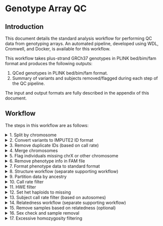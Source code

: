 # Genotype Array QC

## Introduction

This document details the standard analysis workflow for performing QC data from genotyping arrays. An automated pipeline, developed using WDL, Cromwell, and Docker, is available for this workflow.

This workflow takes plus-strand GRCh37 genotypes in PLINK bed/bim/fam format and produces the following outputs:

1. QCed genotypes in PLINK bed/bim/fam format.
2. Summary of variants and subjects removed/flagged during each step of the QC pipeline.

The input and output formats are fully described in the appendix of this document.

## Workflow

The steps in this workflow are as follows:
<details>
<summary>1. Split by chromosome</summary>

Sample command:
``` shell
plink \
    --bfile [INPUT_BED_BIM_FAM_PREFIX] \
    --chr [CHR] \
    --make-bed \
    --out [OUTPUT_BED_BIM_FAM_PREFIX]
```

Input Files:

| FILE | DESCRIPTION |
| --- | --- |
| `[INPUT_BED_BIM_FAM_PREFIX].bed` | PLINK format bed file for input genotypes |
| `[INPUT_BED_BIM_FAM_PREFIX].bim` | PLINK format bim file for input genotypes |
| `[INPUT_BED_BIM_FAM_PREFIX].fam` | PLINK format fam file for input genotypes |


Output Files:

| FILE | DESCRIPTION |
| --- | --- |
| `[OUTPUT_BED_BIM_FAM_PREFIX].bed` | PLINK format bed file for output genotypes |
| `[OUTPUT_BED_BIM_FAM_PREFIX].bim` | PLINK format bim file for output genotypes |
| `[OUTPUT_BED_BIM_FAM_PREFIX].fam` | PLINK format fam file for output genotypes |
| `[OUTPUT_BED_BIM_FAM_PREFIX].log` | PLINK log file |


Parameters:

| PARAMETER | DESCRIPTION |
| --- | --- |
| `--bfile [INPUT_BED_BIM_FAM_PREFIX]` | Prefix for input genotypes in PLINK bed/bim/fam format |
| `--chr [CHR]` | Chromosome to extract (1-26, X, Y, XY, MT) |
| `--make-bed` | Flag indicating to generate genotypes in PLINK bed/bim/fam format |
| `--out [OUTPUT_BED_BIM_FAM_PREFIX]` | Prefix for output genotypes in PLINK bed/bim/fam format |

</details>

<details>
<summary>2. Convert variants to IMPUTE2 ID format</summary>

Sample command:
``` shell
convert_to_1000g_ids.pl \
    --file_in [INPUT_BIM_FILE] \
    --file_out [OUTPUT_BIM_FILE] \
    --legend [INPUT_1000G_LEGEND_FILE] \
    --file_in_id_col [ID_COL_NUM] \
    --file_in_chr_col [CHR_COL_NUM] \
    --file_in_pos_col [POS_COL_NUM] \
    --file_in_a1_col [A1_COL_NUM] \
    --file_in_a2_col [A2_COL_NUM] \
    --chr [CHR]
```

Input Files:

| FILE | DESCRIPTION |
| --- | --- |
| `[INPUT_BIM_FILE]` | PLINK format bim file |
| `[INPUT_1000G_LEGEND_FILE]` | IMPUTE2 1000G legend file |


Output Files:

| FILE | DESCRIPTION |
| --- | --- |
| `[OUTPUT_BIM_FILE]` | PLINK format bim file with IDs in IMPUTE2 format |


Parameters:

| PARAMETER | DESCRIPTION |
| --- | --- |
| `--file_in [INPUT_BIM_FILE]` | Path of input bim file |
| `--file_out [OUTPUT_BIM_FILE]` | Path of output bim file |
| `--legend [INPUT_1000G_LEGEND_FILE]` | Path of IMPUTE2 1000G legend file |
| `--file_in_id_col [ID_COL_NUM]` | ID column number (zero-based) |
| `--file_in_chr_col [CHR_COL_NUM]` | Chromosome column number (zero-based) |
| `--file_in_pos_col [POS_COL_NUM]` | Position column number (zero-based) |
| `--file_in_a1_col [A1_COL_NUM]` | Allele 1 column number (zero-based) |
| `--file_in_a2_col [A2_COL_NUM]` | Allele 2 column number (zero-based) |
| `--chr [CHR]` | Chromosome (1-22, X_NONPAR, PAR1, PAR2) |
</details>


<details>
<summary>3. Remove duplicate IDs (based on call rate)</summary>

Sample command:
``` shell
```

Input Files:

| FILE | DESCRIPTION |
| --- | --- |


Output Files:

| FILE | DESCRIPTION |
| --- | --- |


Parameters:

| PARAMETER | DESCRIPTION |
| --- | --- |
</details>


<details>
<summary>4. Merge chromosomes</summary>

Sample command:
``` shell
for prefix in $([PREFIX_LIST]); do
    if [ [FORMAT] == "bed_bim_fam" ]; then
        echo $prefix.bed $prefix.bim $prefix.fam
    elif [ [FORMAT] == "ped_map" ]; then
        echo $prefix.ped $prefix.map
    fi
done > $fileMergeList

plink \
    --merge-list $fileMergeList \
    --make-bed \
    --out [OUTPUT_BED_BIM_FAM_PREFIX]

rm $fileMergeList
```

Input Files:

| FILE | DESCRIPTION |
| --- | --- |


Output Files:

| FILE | DESCRIPTION |
| --- | --- |
| `[OUTPUT_BED_BIM_FAM_PREFIX].bed` | PLINK format bed file for output genotypes |
| `[OUTPUT_BED_BIM_FAM_PREFIX].bim` | PLINK format bim file for output genotypes |
| `[OUTPUT_BED_BIM_FAM_PREFIX].fam` | PLINK format fam file for output genotypes |
| `[OUTPUT_BED_BIM_FAM_PREFIX].log` | PLINK log file |


Parameters:

| PARAMETER | DESCRIPTION |
| --- | --- |
| `--prefix_list [PREFIX_LIST]` | List of prefixes of files to be merged |
| `--format [FORMAT]` | Format of files to be merged (bed_bim_fam, ped_map) |
</details>


<details>
<summary>5. Flag individuals missing chrX or other chromosome</summary>

</details>


<details>
<summary>6. Remove phenotype info in FAM file</summary>

Sample command:
```
perl -pe 's/\S+$/0/;' [INPUT_FAM_FILE]
```

Input Files:

| FILE | DESCRIPTION |
| --- | --- |
| `[INPUT_FAM_FILE]` | Input FAM file to remove phenotype info from |


Output Files:

| FILE | DESCRIPTION |
| --- | --- |
| `[OUTPUT_FAM_FILE]` | Output FAM file phenotype info removed |


Parameters:

| PARAMETER | DESCRIPTION |
| --- | --- |
| `--in_fam [INPUT_FAM_FILE]` | Input FAM file to remove phenotype info from |
| `--out_fam [OUTPUT_FAM_FILE]` | Output FAM file phenotype info removed |
</details>


<details>
<summary>7. Format phenotype data to standard format</summary>

Sample command:
``` shell
```

Input Files:

| FILE | DESCRIPTION |
| --- | --- |


Output Files:

| FILE | DESCRIPTION |
| --- | --- |


Parameters:

| PARAMETER | DESCRIPTION |
| --- | --- |
</details>


<details>
<summary>8. Structure workflow (separate supporting workflow)</summary>

Sample command:
``` shell
```

Input Files:

| FILE | DESCRIPTION |
| --- | --- |


Output Files:

| FILE | DESCRIPTION |
| --- | --- |


Parameters:

| PARAMETER | DESCRIPTION |
| --- | --- |
</details>


<details>
<summary>9. Partition data by ancestry</summary>

Sample command:
``` shell
plink \
    --bfile [INPUT_BED_BIM_FAM_PREFIX] \ \
    --keep [KEEP_LIST] \
    --make-bed \
    --out [OUTPUT_BED_BIM_FAM_PREFIX]
```

Input Files:

| FILE | DESCRIPTION |
| --- | --- |
| `[INPUT_BED_BIM_FAM_PREFIX].bed` | PLINK format bed file for input genotypes |
| `[INPUT_BED_BIM_FAM_PREFIX].bim` | PLINK format bim file for input genotypes |
| `[INPUT_BED_BIM_FAM_PREFIX].fam` | PLINK format fam file for input genotypes |
| `[KEEP_LIST]` | List of subjects to keep |


Output Files:

| FILE | DESCRIPTION |
| --- | --- |
| `[OUTPUT_BED_BIM_FAM_PREFIX].bed` | PLINK format bed file for output genotypes |
| `[OUTPUT_BED_BIM_FAM_PREFIX].bim` | PLINK format bim file for output genotypes |
| `[OUTPUT_BED_BIM_FAM_PREFIX].fam` | PLINK format fam file for output genotypes |
| `[OUTPUT_BED_BIM_FAM_PREFIX].log` | PLINK log file |


Parameters:

| PARAMETER | DESCRIPTION |
| --- | --- |
| `--bfile [INPUT_BED_BIM_FAM_PREFIX]` | Prefix for input genotypes in PLINK bed/bim/fam format |
| `--keep [KEEP_LIST]` | List of subjects to keep |
| `--make-bed` | Flag indicating to generate genotypes in PLINK bed/bim/fam format |
| `--out [OUTPUT_BED_BIM_FAM_PREFIX]` | Prefix for output genotypes in PLINK bed/bim/fam format |
</details>


<details>
<summary>10. Call rate filter</summary>

Sample command:
``` shell
plink \
    --bfile [INPUT_BED_BIM_FAM_PREFIX] \ \
    --geno [CALL_RATE_THRESHOLD] \
    --make-bed \
    --out [OUTPUT_BED_BIM_FAM_PREFIX]
```

Input Files:

| FILE | DESCRIPTION |
| --- | --- |
| `[INPUT_BED_BIM_FAM_PREFIX].bed` | PLINK format bed file for input genotypes |
| `[INPUT_BED_BIM_FAM_PREFIX].bim` | PLINK format bim file for input genotypes |
| `[INPUT_BED_BIM_FAM_PREFIX].fam` | PLINK format fam file for input genotypes |


Output Files:

| FILE | DESCRIPTION |
| --- | --- |
| `[OUTPUT_BED_BIM_FAM_PREFIX].bed` | PLINK format bed file for output genotypes |
| `[OUTPUT_BED_BIM_FAM_PREFIX].bim` | PLINK format bim file for output genotypes |
| `[OUTPUT_BED_BIM_FAM_PREFIX].fam` | PLINK format fam file for output genotypes |
| `[OUTPUT_BED_BIM_FAM_PREFIX].log` | PLINK log file |


Parameters:

| PARAMETER | DESCRIPTION |
| --- | --- |
| `--bfile [INPUT_BED_BIM_FAM_PREFIX]` | Prefix for input genotypes in PLINK bed/bim/fam format |
| `--geno [CALL_RATE_THRESHOLD]` | Call rate threshold for excluding SNPs (e.g., 0.01) |
| `--make-bed` | Flag indicating to generate genotypes in PLINK bed/bim/fam format |
| `--out [OUTPUT_BED_BIM_FAM_PREFIX]` | Prefix for output genotypes in PLINK bed/bim/fam format |
</details>


<details>
<summary>11. HWE filter</summary>

Sample command:
``` shell
# Autosomes
plink \
    --bfile [INPUT_BED_BIM_FAM_PREFIX] \
    --hwe [HW_PVALUE_THRESHOLD] \
    --autosome \
    --make-bed \
    --out [OUTPUT_BED_BIM_FAM_PREFIX].autosome_hwe

# Chr X for females
plink \
    --bfile [INPUT_BED_BIM_FAM_PREFIX] \
    --hwe [HW_PVALUE_THRESHOLD] \
    --filter-females \
    --chr 23 \
    --make-bed \
    --out [OUTPUT_BED_BIM_FAM_PREFIX].x_hwe_females

# Extract chr X SNPs from full dataset
perl -lane 'print $F[1];' [OUTPUT_BED_BIM_FAM_PREFIX].x_hwe_females.bim > \
    [OUTPUT_BED_BIM_FAM_PREFIX].x_hwe_females.extract
plink \
    --bfile [INPUT_BED_BIM_FAM_PREFIX] \
    --extract [OUTPUT_BED_BIM_FAM_PREFIX].x_hwe_females.extract \
    --make-bed \
    --out [OUTPUT_BED_BIM_FAM_PREFIX].x_hwe

# Merge autosomes and chr X
plink \
  --bfile [OUTPUT_BED_BIM_FAM_PREFIX].autosome_hwe \
  --bmerge [OUTPUT_BED_BIM_FAM_PREFIX].x_hwe.bed \
          [OUTPUT_BED_BIM_FAM_PREFIX].x_hwe.bim \
          [OUTPUT_BED_BIM_FAM_PREFIX].x_hwe.fam \
  --make-bed \
  --out [OUTPUT_BED_BIM_FAM_PREFIX]

# Remove intermediates
rm [OUTPUT_BED_BIM_FAM_PREFIX].autosome_hwe*
rm [OUTPUT_BED_BIM_FAM_PREFIX].x_hwe_females*
rm [OUTPUT_BED_BIM_FAM_PREFIX].x_hwe*
```

Input Files:

| FILE | DESCRIPTION |
| --- | --- |
| `[INPUT_BED_BIM_FAM_PREFIX].bed` | PLINK format bed file for input genotypes |
| `[INPUT_BED_BIM_FAM_PREFIX].bim` | PLINK format bim file for input genotypes |
| `[INPUT_BED_BIM_FAM_PREFIX].fam` | PLINK format fam file for input genotypes |


Output Files:

| FILE | DESCRIPTION |
| --- | --- |
| `[OUTPUT_BED_BIM_FAM_PREFIX].bed` | PLINK format bed file for output genotypes |
| `[OUTPUT_BED_BIM_FAM_PREFIX].bim` | PLINK format bim file for output genotypes |
| `[OUTPUT_BED_BIM_FAM_PREFIX].fam` | PLINK format fam file for output genotypes |
| `[OUTPUT_BED_BIM_FAM_PREFIX].log` | PLINK log file |


Parameters:

| PARAMETER | DESCRIPTION |
| --- | --- |
| `--bfile [INPUT_BED_BIM_FAM_PREFIX]` | Prefix for input genotypes in PLINK bed/bim/fam format |
| `--hwe [HW_PVALUE_THRESHOLD]` | HW p-value threshold for excluding SNPs (e.g., 0.0001) |
| `--make-bed` | Flag indicating to generate genotypes in PLINK bed/bim/fam format |
| `--out [OUTPUT_BED_BIM_FAM_PREFIX]` | Prefix for output genotypes in PLINK bed/bim/fam format |
</details>


<details>
<summary>12. Set het haploids to missing</summary>

Sample command:
``` shell
plink \
    --bfile [INPUT_BED_BIM_FAM_PREFIX] \
    --set-hh-missing \
    --make-bed \
    --out [OUTPUT_BED_BIM_FAM_PREFIX]
```

Input Files:

| FILE | DESCRIPTION |
| --- | --- |
| `[INPUT_BED_BIM_FAM_PREFIX].bed` | PLINK format bed file for input genotypes |
| `[INPUT_BED_BIM_FAM_PREFIX].bim` | PLINK format bim file for input genotypes |
| `[INPUT_BED_BIM_FAM_PREFIX].fam` | PLINK format fam file for input genotypes |


Output Files:

| FILE | DESCRIPTION |
| --- | --- |
| `[OUTPUT_BED_BIM_FAM_PREFIX].bed` | PLINK format bed file for output genotypes |
| `[OUTPUT_BED_BIM_FAM_PREFIX].bim` | PLINK format bim file for output genotypes |
| `[OUTPUT_BED_BIM_FAM_PREFIX].fam` | PLINK format fam file for output genotypes |
| `[OUTPUT_BED_BIM_FAM_PREFIX].log` | PLINK log file |


Parameters:

| PARAMETER | DESCRIPTION |
| --- | --- |
| `--bfile [INPUT_BED_BIM_FAM_PREFIX]` | Prefix for input genotypes in PLINK bed/bim/fam format |
| `--set-hh-missing` | Flag indicating that PLINK should set heterozygous haploids to missing |
| `--make-bed` | Flag indicating to generate genotypes in PLINK bed/bim/fam format |
| `--out [OUTPUT_BED_BIM_FAM_PREFIX]` | Prefix for output genotypes in PLINK bed/bim/fam format |
</details>


<details>
<summary>13. Subject call rate filter (based on autosomes)</summary>

Sample command:
``` shell
# Autosomes
plink \
    --bfile [INPUT_BED_BIM_FAM_PREFIX] \
    --mind [CALL_RATE_THRESHOLD] \
    --autosome \
    --make-bed \
    --out [OUTPUT_BED_BIM_FAM_PREFIX].autosomes

# Extract subjects from full dataset
plink \
    --bfile [INPUT_BED_BIM_FAM_PREFIX] \
    --keep [OUTPUT_BED_BIM_FAM_PREFIX].autosomes.fam \
    --make-bed \
    --out [OUTPUT_BED_BIM_FAM_PREFIX]

# Remove intermediates
rm [OUTPUT_BED_BIM_FAM_PREFIX].autosomes*
```

Input Files:

| FILE | DESCRIPTION |
| --- | --- |
| `[INPUT_BED_BIM_FAM_PREFIX].bed` | PLINK format bed file for input genotypes |
| `[INPUT_BED_BIM_FAM_PREFIX].bim` | PLINK format bim file for input genotypes |
| `[INPUT_BED_BIM_FAM_PREFIX].fam` | PLINK format fam file for input genotypes |


Output Files:

| FILE | DESCRIPTION |
| --- | --- |
| `[OUTPUT_BED_BIM_FAM_PREFIX].bed` | PLINK format bed file for output genotypes |
| `[OUTPUT_BED_BIM_FAM_PREFIX].bim` | PLINK format bim file for output genotypes |
| `[OUTPUT_BED_BIM_FAM_PREFIX].fam` | PLINK format fam file for output genotypes |
| `[OUTPUT_BED_BIM_FAM_PREFIX].log` | PLINK log file |


Parameters:

| PARAMETER | DESCRIPTION |
| --- | --- |
| `--bfile [INPUT_BED_BIM_FAM_PREFIX]` | Prefix for input genotypes in PLINK bed/bim/fam format |
| `--mind [CALL_RATE_THRESHOLD]` | Call rate threshold for excluding subjects (e.g., 0.01) |
| `--make-bed` | Flag indicating to generate genotypes in PLINK bed/bim/fam format |
| `--out [OUTPUT_BED_BIM_FAM_PREFIX]` | Prefix for output genotypes in PLINK bed/bim/fam format |
</details>


<details>
<summary>14. Relatedness workflow (separate supporting workflow)</summary>

Sample command:
``` shell
```

Input Files:

| FILE | DESCRIPTION |
| --- | --- |


Output Files:

| FILE | DESCRIPTION |
| --- | --- |


Parameters:

| PARAMETER | DESCRIPTION |
| --- | --- |
</details>


<details>
<summary>15. Remove samples based on relatedness (optional)</summary>

Sample command:
``` shell
plink \
    --bfile [INPUT_BED_BIM_FAM_PREFIX] \
    --remove [REMOVE_LIST] \
    --make-bed \
    --out [OUTPUT_BED_BIM_FAM_PREFIX]
```

Input Files:

| FILE | DESCRIPTION |
| --- | --- |
| `[INPUT_BED_BIM_FAM_PREFIX].bed` | PLINK format bed file for input genotypes |
| `[INPUT_BED_BIM_FAM_PREFIX].bim` | PLINK format bim file for input genotypes |
| `[INPUT_BED_BIM_FAM_PREFIX].fam` | PLINK format fam file for input genotypes |
| `[REMOVE_LIST]` | List of subjects to remove |


Output Files:

| FILE | DESCRIPTION |
| --- | --- |
| `[OUTPUT_BED_BIM_FAM_PREFIX].bed` | PLINK format bed file for output genotypes |
| `[OUTPUT_BED_BIM_FAM_PREFIX].bim` | PLINK format bim file for output genotypes |
| `[OUTPUT_BED_BIM_FAM_PREFIX].fam` | PLINK format fam file for output genotypes |
| `[OUTPUT_BED_BIM_FAM_PREFIX].log` | PLINK log file |


Parameters:

| PARAMETER | DESCRIPTION |
| --- | --- |
| `--bfile [INPUT_BED_BIM_FAM_PREFIX]` | Prefix for input genotypes in PLINK bed/bim/fam format |
| `--remove [REMOVE_LIST]` | List of subjects to remove |
| `--make-bed` | Flag indicating to generate genotypes in PLINK bed/bim/fam format |
| `--out [OUTPUT_BED_BIM_FAM_PREFIX]` | Prefix for output genotypes in PLINK bed/bim/fam format |
</details>


<details>
<summary>16. Sex check and sample removal</summary>

Sample command:
``` shell
```

Input Files:

| FILE | DESCRIPTION |
| --- | --- |


Output Files:

| FILE | DESCRIPTION |
| --- | --- |


Parameters:

| PARAMETER | DESCRIPTION |
| --- | --- |
</details>


<details>
<summary>17. Excessive homozygosity filtering</summary>

Sample command:
``` shell
```

Input Files:

| FILE | DESCRIPTION |
| --- | --- |


Output Files:

| FILE | DESCRIPTION |
| --- | --- |


Parameters:

| PARAMETER | DESCRIPTION |
| --- | --- |
</details>



